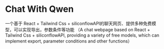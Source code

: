 # Chat With Qwen
一个基于 React + Tailwind Css + siliconflowAPI的聊天网页、提供多种免费模型，可以实现导出，参数条件等功能   （A chat webpage based on React + Tailwind Css + siliconflowAPI, providing a variety of free models, which can implement export, parameter conditions and other functions）
